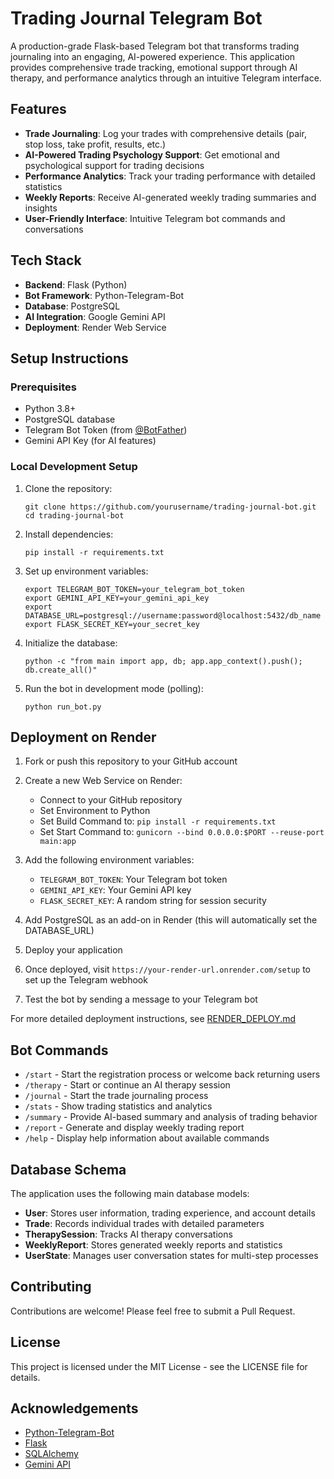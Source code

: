 # Trading Journal Telegram Bot

A production-grade Flask-based Telegram bot that transforms trading journaling into an engaging, AI-powered experience. This application provides comprehensive trade tracking, emotional support through AI therapy, and performance analytics through an intuitive Telegram interface.

## Features

- **Trade Journaling**: Log your trades with comprehensive details (pair, stop loss, take profit, results, etc.)
- **AI-Powered Trading Psychology Support**: Get emotional and psychological support for trading decisions
- **Performance Analytics**: Track your trading performance with detailed statistics
- **Weekly Reports**: Receive AI-generated weekly trading summaries and insights
- **User-Friendly Interface**: Intuitive Telegram bot commands and conversations

## Tech Stack

- **Backend**: Flask (Python)
- **Bot Framework**: Python-Telegram-Bot
- **Database**: PostgreSQL
- **AI Integration**: Google Gemini API
- **Deployment**: Render Web Service

## Setup Instructions

### Prerequisites

- Python 3.8+
- PostgreSQL database
- Telegram Bot Token (from [@BotFather](https://t.me/botfather))
- Gemini API Key (for AI features)

### Local Development Setup

1. Clone the repository:
   ```
   git clone https://github.com/yourusername/trading-journal-bot.git
   cd trading-journal-bot
   ```

2. Install dependencies:
   ```
   pip install -r requirements.txt
   ```

3. Set up environment variables:
   ```
   export TELEGRAM_BOT_TOKEN=your_telegram_bot_token
   export GEMINI_API_KEY=your_gemini_api_key
   export DATABASE_URL=postgresql://username:password@localhost:5432/db_name
   export FLASK_SECRET_KEY=your_secret_key
   ```

4. Initialize the database:
   ```
   python -c "from main import app, db; app.app_context().push(); db.create_all()"
   ```

5. Run the bot in development mode (polling):
   ```
   python run_bot.py
   ```

## Deployment on Render

1. Fork or push this repository to your GitHub account

2. Create a new Web Service on Render:
   - Connect to your GitHub repository
   - Set Environment to Python
   - Set Build Command to: `pip install -r requirements.txt`
   - Set Start Command to: `gunicorn --bind 0.0.0.0:$PORT --reuse-port main:app`

3. Add the following environment variables:
   - `TELEGRAM_BOT_TOKEN`: Your Telegram bot token
   - `GEMINI_API_KEY`: Your Gemini API key
   - `FLASK_SECRET_KEY`: A random string for session security

4. Add PostgreSQL as an add-on in Render (this will automatically set the DATABASE_URL)

5. Deploy your application

6. Once deployed, visit `https://your-render-url.onrender.com/setup` to set up the Telegram webhook

7. Test the bot by sending a message to your Telegram bot

For more detailed deployment instructions, see [RENDER_DEPLOY.md](RENDER_DEPLOY.md)

## Bot Commands

- `/start` - Start the registration process or welcome back returning users
- `/therapy` - Start or continue an AI therapy session
- `/journal` - Start the trade journaling process
- `/stats` - Show trading statistics and analytics
- `/summary` - Provide AI-based summary and analysis of trading behavior
- `/report` - Generate and display weekly trading report
- `/help` - Display help information about available commands

## Database Schema

The application uses the following main database models:

- **User**: Stores user information, trading experience, and account details
- **Trade**: Records individual trades with detailed parameters
- **TherapySession**: Tracks AI therapy conversations
- **WeeklyReport**: Stores generated weekly reports and statistics
- **UserState**: Manages user conversation states for multi-step processes

## Contributing

Contributions are welcome! Please feel free to submit a Pull Request.

## License

This project is licensed under the MIT License - see the LICENSE file for details.

## Acknowledgements

- [Python-Telegram-Bot](https://github.com/python-telegram-bot/python-telegram-bot)
- [Flask](https://flask.palletsprojects.com/)
- [SQLAlchemy](https://www.sqlalchemy.org/)
- [Gemini API](https://ai.google.dev/docs/gemini_api)